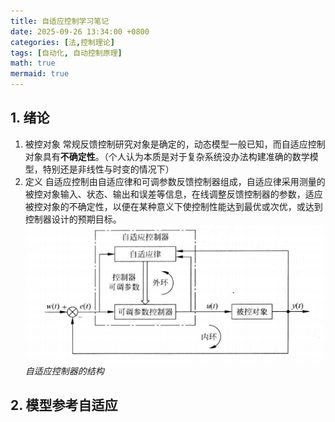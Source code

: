 ```yaml
---
title: 自适应控制学习笔记
date: 2025-09-26 13:34:00 +0800
categories: [法,控制理论]
tags: [自动化, 自动控制原理]
math: true
mermaid: true
---
```


## 1. 绪论
1. 被控对象
    常规反馈控制研究对象是确定的，动态模型一般已知，而自适应控制对象具有**不确定性**。（个人认为本质是对于复杂系统没办法构建准确的数学模型，特别还是非线性与时变的情况下）  
2. 定义
    自适应控制由自适应律和可调参数反馈控制器组成，自适应律采用测量的被控对象输入、状态、输出和误差等信息，在线调整反馈控制器的参数，适应被控对象的不确定性，以便在某种意义下使控制性能达到最优或次优，或达到控制器设计的预期目标。
![自适应控制器结构](图片/自适应控制器的结构.png)
_自适应控制器的结构_

## 2. 模型参考自适应
